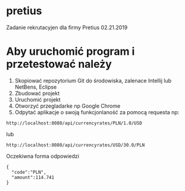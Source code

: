 # pretius
Zadanie rekrutacyjen dla firmy Pretius 02.21.2019

# Aby uruchomić program i przetestować należy
1. Skopiować repozytorium Git do środowiska, zalenace Intellij lub NetBens, Eclipse
2. Zbudować projekt 
3. Uruchomić projekt
4. Otworzyć przegladarke np Google Chrome 
5. Odpytać aplikacje o swoją funkcjonlaność za pomocą requesta np:

```
http://localhost:8080/api/currencyrates/PLN/1.0/USD
```

lub 

```
http://localhost:8080/api/currencyrates/USD/30.0/PLN
```

Oczekiwna forma odpowiedzi
```
{
  "code":"PLN",
  "amount":114.741
}
```
